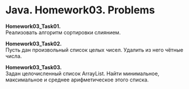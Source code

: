 # Java. Homework03. Problems

**Homework03_Task01.**<br>
Реализовать алгоритм сортировки слиянием.

**Homework03_Task02.**<br>
Пусть дан произвольный список целых чисел. Удалить из него чётные числа.

**Homework03_Task03.**<br>
Задан целочисленный список ArrayList. Найти минимальное, максимальное и среднее арифметическое этого списка.
